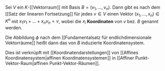 Sei $V$ ein $K$-[[Vektorraum]] mit Basis $B= (v_1, ..., v_n)$. Dann gibt es nach dem [[Satz der linearen Fortsetzung]] für jedes $v \in V$ einen Vektor $(x_1, ..., x_n) \in K^n$ mit $x_1 v_1 + ... + x_n v_n = v$, wobei die $x_i$ **Koordinaten** von $v$ bez. $B$ genannt werden. 

Die Abbildung $\phi$ nach dem [[Fundamentalsatz für endlichdimensionale Vektorräume]] heißt dann das von $B$ induzierte Koordinatensystem.

Dies ist verknüpft mit [[Koordinatendarstellungen]] von [[Affines Koordinatensystem|affinen Koordinatensystemen]] in [[Affiner Punkt-Vektor-Raum|affinen Punkt-Vektor-Räumen]].